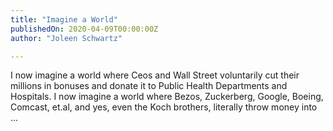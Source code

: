 ```yaml
---
title: "Imagine a World"
publishedOn: 2020-04-09T00:00:00Z
author: "Joleen Schwartz"

---
```


I now imagine a world where Ceos and Wall Street voluntarily cut their millions in bonuses and donate it to Public Health Departments and Hospitals. I now imagine a world where Bezos, Zuckerberg, Google, Boeing, Comcast, et.al, and yes, even the Koch brothers, literally throw money into ...